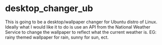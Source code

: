 # desktop_changer_ub
This is going to be a desktop/wallpaper changer for Ubuntu distro of Linux.
Ideally what I would like it to do is use an API from the National Weather Service to change the wallpaper to reflect what the current weather is.
EG: rainy themed wallpaper for rain, sunny for sun, ect.

